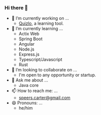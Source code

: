 ### Hi there 👋

- 🔭 I’m currently working on ...
  - [Quizlo](https://github.com/Carter907/quizlo), a learning tool.
- 🌱 I’m currently learning ...
  - Actix Web
  - Spring Boot
  - Angular
  - Node.js
  - Express.js
  - Typescript/Javascript
  - Rust
- 👯 I’m looking to collaborate on ...
  - I'm open to any opportunity or startup.
- 💬 Ask me about ...
  - Java core
- 📫 How to reach me: ...
  - speers.carter@gmail.com
- 😄 Pronouns: ...
  - he/him
